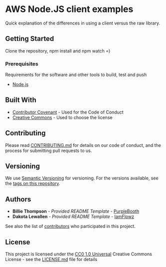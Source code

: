 # AWS Node.JS client examples

Quick explanation of the differences in using a client versus the raw library.

## Getting Started

Clone the repository, npm install and npm watch =)

### Prerequisites

Requirements for the software and other tools to build, test and push 
- [Node.js](https://nodejs.org)

## Built With

  - [Contributor Covenant](https://www.contributor-covenant.org/) - Used
    for the Code of Conduct
  - [Creative Commons](https://creativecommons.org/) - Used to choose
    the license

## Contributing

Please read [CONTRIBUTING.md](CONTRIBUTING.md) for details on our code
of conduct, and the process for submitting pull requests to us.

## Versioning

We use [Semantic Versioning](http://semver.org/) for versioning. For the versions
available, see the [tags on this
repository](https://github.com/PurpleBooth/a-good-readme-template/tags).

## Authors

  - **Billie Thompson** - *Provided README Template* -
    [PurpleBooth](https://github.com/PurpleBooth)
  - **Dakota Lewallen** - *Provided README Template* -
    [IamFlowz](https://github.com/iamflowz)

See also the list of
[contributors](https://github.com/iamflowz/aws-nodejs-client-exp/contributors)
who participated in this project.

## License

This project is licensed under the [CC0 1.0 Universal](LICENSE.md)
Creative Commons License - see the [LICENSE.md](LICENSE.md) file for
details

